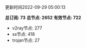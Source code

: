 更新时间2022-09-29 05:00:13

**总订阅: 73**
**总节点: 2652**
**有效节点: 722**
- v2ray节点: 277
- ss节点: 418
- trojan节点: 27
